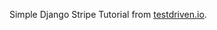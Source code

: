 Simple Django Stripe Tutorial from [testdriven.io](https://testdriven.io/django-stripe-tutorial).  
